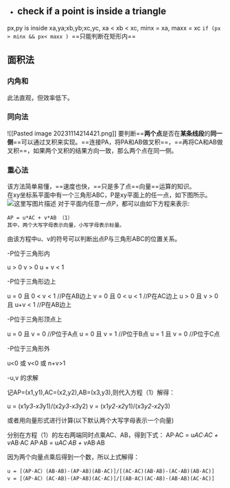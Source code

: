 - ## check if a point is inside a triangle
px,py is inside xa,ya;xb,yb;xc,yc, xa < xb < xc, minx = xa, maxx = xc
`if (px > minx && px< maxx ) `==只能判断在矩形内==

## 面积法

### 内角和
此法直观，但效率低下。

### 同向法
![[Pasted image 20231114214421.png]]
要判断==**两个点**是否在**某条线段**的**同一侧**==可以通过叉积来实现。==连接PA，将PA和AB做叉积==，==再将CA和AB做叉积==，如果两个叉积的结果方向一致，那么两个点在同一侧。

### 重心法

该方法简单易懂，==速度也快，==只是多了点==向量==运算的知识。  
在xy坐标系平面中有一个三角形ABC，P是xy平面上的任一点，如下图所示。  
![这里写图片描述](https://img-blog.csdn.net/20151105151310874)
对于平面内任意一点P，都可以由如下方程来表示:

```
AP = u*AC + v*AB （1）
其中，两个大写字母表示向量，小写字母表示标量。
```

由该方程中u、v的符号可以判断出点P与三角形ABC的位置关系。

-P位于三角形内

u > 0
v > 0
u + v < 1

-P位于三角形边上

u = 0 且 0 < v < 1 //P在AB边上
v = 0 且 0 < u < 1 //P在AC边上
u > 0 且 v > 0 且 u+v < 1 //P在AB边上

-P位于三角形顶点上

u = 0 且 v = 0     //P位于A点
u = 0 且 v = 1     //P位于B点
u = 1 且 v = 0     //P位于C点

-P位于三角形外

u<0 或 v<0 或 n+v>1

-u,v 的求解

记AP=(x1,y1),AC=(x2,y2),AB=(x3,y3),则代入方程（1）解得：

u = (x1*y3-x3*y1)/(x2*y3-x3*y2)
v = (x1*y2-x2*y1)/(x3*y2-x2*y3)

或者用向量形式进行计算(以下默认两个大写字母表示一个向量)

分别在方程（1）的左右两端同时点乘AC、AB，得到下式：
AP·AC = u*AC·AC + v*AB·AC
AP·AB = u*AC·AB + v*AB·AB

因为两个向量点乘后得到一个数，所以上式解得：
```
u = [（AP·AC）(AB·AB)-(AP·AB)(AB·AC)]/[(AC·AC)(AB·AB)-(AC·AB)(AB·AC)]
v = [（AP·AC）(AC·AB)-(AP·AB)(AC·AC)]/[(AB·AC)(AC·AB)-(AB·AB)(AC·AC)]
```